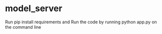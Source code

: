 # model_server
Run pip install requirements and
Run the code by running python app.py on the command line
